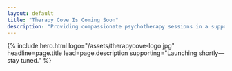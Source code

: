 ```yaml
---
layout: default
title: "Therapy Cove Is Coming Soon"
description: "Providing compassionate psychotherapy sessions in a supportive space."
---
```


{% include hero.html
logo="/assets/therapycove-logo.jpg"
headline=page.title
lead=page.description
supporting="Launching shortly—stay tuned."
%}
